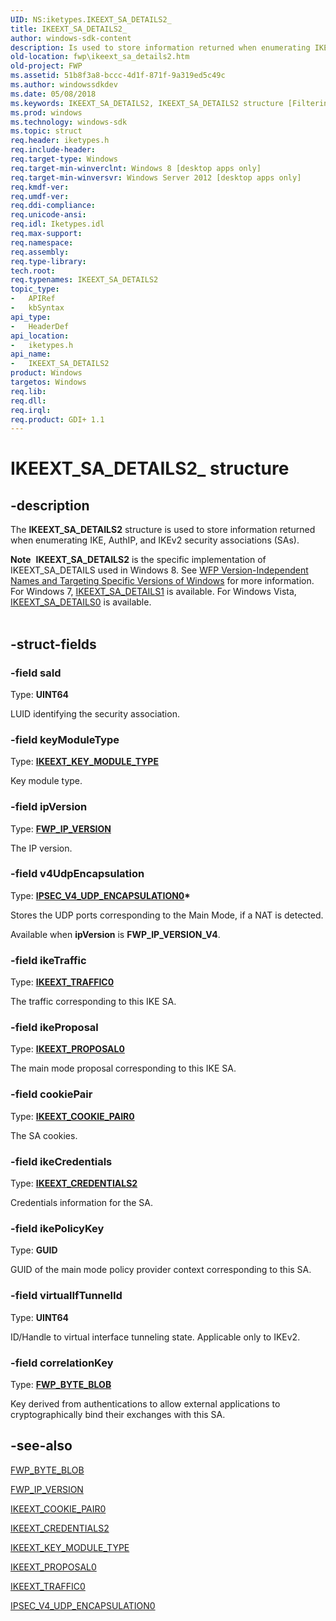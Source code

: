 ```yaml
---
UID: NS:iketypes.IKEEXT_SA_DETAILS2_
title: IKEEXT_SA_DETAILS2_
author: windows-sdk-content
description: Is used to store information returned when enumerating IKE, AuthIP, and IKEv2 security associations (SAs).
old-location: fwp\ikeext_sa_details2.htm
old-project: FWP
ms.assetid: 51b8f3a8-bccc-4d1f-871f-9a319ed5c49c
ms.author: windowssdkdev
ms.date: 05/08/2018
ms.keywords: IKEEXT_SA_DETAILS2, IKEEXT_SA_DETAILS2 structure [Filtering], IKEEXT_SA_DETAILS2_, fwp.ikeext_sa_details2, iketypes/IKEEXT_SA_DETAILS2
ms.prod: windows
ms.technology: windows-sdk
ms.topic: struct
req.header: iketypes.h
req.include-header: 
req.target-type: Windows
req.target-min-winverclnt: Windows 8 [desktop apps only]
req.target-min-winversvr: Windows Server 2012 [desktop apps only]
req.kmdf-ver: 
req.umdf-ver: 
req.ddi-compliance: 
req.unicode-ansi: 
req.idl: Iketypes.idl
req.max-support: 
req.namespace: 
req.assembly: 
req.type-library: 
tech.root: 
req.typenames: IKEEXT_SA_DETAILS2
topic_type:
-	APIRef
-	kbSyntax
api_type:
-	HeaderDef
api_location:
-	iketypes.h
api_name:
-	IKEEXT_SA_DETAILS2
product: Windows
targetos: Windows
req.lib: 
req.dll: 
req.irql: 
req.product: GDI+ 1.1
---
```


# IKEEXT_SA_DETAILS2_ structure


## -description


The <b>IKEEXT_SA_DETAILS2</b> structure is used to store information returned when enumerating IKE, AuthIP, and IKEv2 security associations (SAs).
<div class="alert"><b>Note</b>  <b>IKEEXT_SA_DETAILS2</b> is the specific implementation of IKEEXT_SA_DETAILS used in Windows 8. See <a href="https://msdn.microsoft.com/FBDF53E5-F7DE-4DEB-AC18-6D2BB59FE670">WFP Version-Independent Names and Targeting Specific Versions of Windows</a> for more information. For Windows 7, <a href="https://msdn.microsoft.com/b4b8767b-399a-49f0-91fd-59c2206742de">IKEEXT_SA_DETAILS1</a> is available. For Windows Vista, <a href="https://msdn.microsoft.com/63d33420-9ae5-4b82-a5f9-469cc5652d59">IKEEXT_SA_DETAILS0</a>  is available.</div><div> </div>

## -struct-fields




### -field saId

Type: <b>UINT64</b>

LUID identifying the security association.


### -field keyModuleType

Type: <b><a href="https://msdn.microsoft.com/a9268b07-343a-4a51-bc70-3e624facf617">IKEEXT_KEY_MODULE_TYPE</a></b>

Key module type. 


### -field ipVersion

Type: <b><a href="https://msdn.microsoft.com/library/windows/hardware/ff552435">FWP_IP_VERSION</a></b>

 The IP version.


### -field v4UdpEncapsulation

Type: <b><a href="https://msdn.microsoft.com/69cddec0-7311-4833-8b24-293ad714054e">IPSEC_V4_UDP_ENCAPSULATION0</a>*</b>

Stores the UDP ports corresponding to the 
   Main Mode, if a NAT is detected.

Available when <b>ipVersion</b> is <b>FWP_IP_VERSION_V4</b>. 


### -field ikeTraffic

Type: <b><a href="https://msdn.microsoft.com/99cb3774-7afd-44fd-9c3e-e2d913aaeecb">IKEEXT_TRAFFIC0</a></b>

The traffic corresponding to this IKE SA.


### -field ikeProposal

Type: <b><a href="https://msdn.microsoft.com/59568ef7-12bd-407a-a8ee-9bf261f49883">IKEEXT_PROPOSAL0</a></b>

The main mode proposal corresponding to this IKE SA.


### -field cookiePair

Type: <b><a href="https://msdn.microsoft.com/c752545b-1880-40ac-871e-e36d4b81668f">IKEEXT_COOKIE_PAIR0</a></b>

The SA cookies.


### -field ikeCredentials

Type: <b><a href="https://msdn.microsoft.com/4099b6e7-0b3b-40ea-821c-3ff28a6f788f">IKEEXT_CREDENTIALS2</a></b>

Credentials information for the SA.


### -field ikePolicyKey

Type: <b>GUID</b>

GUID of the main mode policy provider context corresponding to this SA.


### -field virtualIfTunnelId

Type: <b>UINT64</b>

ID/Handle to virtual interface tunneling state. Applicable only to IKEv2.


### -field correlationKey

Type: <b><a href="https://msdn.microsoft.com/library/windows/hardware/ff552427">FWP_BYTE_BLOB</a></b>

Key derived from authentications to allow external applications to cryptographically bind
   their exchanges with this SA.


## -see-also




<a href="https://msdn.microsoft.com/library/windows/hardware/ff552427">FWP_BYTE_BLOB</a>



<a href="https://msdn.microsoft.com/library/windows/hardware/ff552435">FWP_IP_VERSION</a>



<a href="https://msdn.microsoft.com/c752545b-1880-40ac-871e-e36d4b81668f">IKEEXT_COOKIE_PAIR0</a>



<a href="https://msdn.microsoft.com/4099b6e7-0b3b-40ea-821c-3ff28a6f788f">IKEEXT_CREDENTIALS2</a>



<a href="https://msdn.microsoft.com/a9268b07-343a-4a51-bc70-3e624facf617">IKEEXT_KEY_MODULE_TYPE</a>



<a href="https://msdn.microsoft.com/59568ef7-12bd-407a-a8ee-9bf261f49883">IKEEXT_PROPOSAL0</a>



<a href="https://msdn.microsoft.com/99cb3774-7afd-44fd-9c3e-e2d913aaeecb">IKEEXT_TRAFFIC0</a>



<a href="https://msdn.microsoft.com/69cddec0-7311-4833-8b24-293ad714054e">IPSEC_V4_UDP_ENCAPSULATION0</a>
 

 


